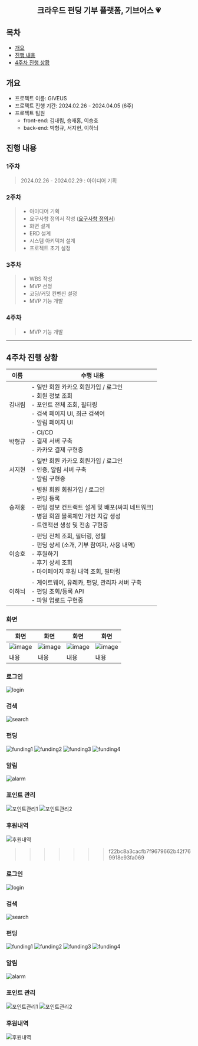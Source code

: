 <div align="center">
<h2> 크라우드 펀딩 기부 플랫폼, 기브어스 💗 </h2>
</div>

## 목차
- [개요](#개요)
- [진행 내용](#진행-내용)
- [4주차 진행 상황](#4주차-진행-상황)

## 개요
- 프로젝트 이름: GIVEUS
- 프로젝트 진행 기간: 2024.02.26 - 2024.04.05 (6주)
- 프로젝트 팀원
    - front-end: 김내림, 승재홍, 이승호
    - back-end:  박형규, 서지현, 이하늬

## 진행 내용
### 1주차
>2024.02.26 - 2024.02.29 : 아이디어 기획
### 2주차
> - 아이디어 기획
> - 요구사항 정의서 작성 ([요구사항 정의서](https://yihoney.notion.site/1e21e94591c1482d99f7bac8f5a79649?pvs=4))<br>
> - 화면 설계
> - ERD 설계
> - 시스템 아키텍처 설계
> - 프로젝트 초기 설정
### 3주차
> - WBS 작성
> - MVP 선정
> - 코딩/커밋 컨벤션 설정
> - MVP 기능 개발
### 4주차
> - MVP 기능 개발

---
## 4주차 진행 상황


| 이름  | 수행 내용                                                                                                |
|-----|------------------------------------------------------------------------------------------------------|
| 김내림 | - 일반 회원 카카오 회원가입 / 로그인<br>- 회원 정보 조회<br>- 포인트 전체 조회, 필터링<br>- 검색 페이지 UI, 최근 검색어<br>- 알림 페이지 UI       |
| 박형규 | - CI/CD<br>- 결제 서버 구축<br>- 카카오 결제 구현중                                                                |
| 서지현 | - 일반 회원 카카오 회원가입 / 로그인<br>- 인증, 알림 서버 구축<br>- 알림 구현중                                                 |
| 승재홍 | - 병원 회원 회원가입 / 로그인<br>- 펀딩 등록<br>- 펀딩 정보 컨트랙트 설계 및 배포(싸피 네트워크)<br>- 병원 회원 블록체인 개인 지갑 생성<br>- 트랜잭션 생성 및 전송 구현중|
| 이승호 | - 펀딩 전체 조회, 필터링, 정렬<br>- 펀딩 상세 (소개, 기부 참여자, 사용 내역)<br>- 후원하기<br>- 후기 상세 조회 <br>- 마이페이지 후원 내역 조회, 필터링 |
| 이하늬 | - 게이트웨이, 유레카, 펀딩, 관리자 서버 구축<br>- 펀딩 조회/등록 API<br>- 파일 업로드 구현중                                        |


### 화면

|화면|화면|화면|화면|
|--|--|--|--|
| ![image]() |![image]()|![image]()|![image]()|
|내용|내용|내용|내용|

### 로그인

![login](/uploads/40fcd37eb1d0fcddf080977a803304be/login.png)

### 검색

![search](/uploads/548c84db7e6485f4a7a2876a00e2f925/search.png)

### 펀딩

![funding1](/uploads/507f1b53585af38d20a49baff90a5292/funding1.png)
![funding2](/uploads/910490afe9632088d24e5031c7c0d344/funding2.png)
![funding3](/uploads/588592f45ee15a9ec473cdebdd41864a/funding3.png)
![funding4](/uploads/ea453996f5859c212c71c6c58df33435/funding4.png)

### 알림

![alarm](/uploads/9634f2b1116d10c97a1828b70f87096a/alarm.png)

### 포인트 관리

![포인트관리1](/uploads/e294ffac8c4e399f6c2c1d3832e0503f/포인트관리1.png)
![포인트관리2](/uploads/f15e894b8ee67d5f4afc2e77779c1e03/포인트관리2.png)

### 후원내역

![후원내역](/uploads/e7058ea9d8db6089ca8bd973275f4a59/후원내역.png)
>>>>>>> f22bc8a3cacfb7f9679662b42f769918e93fa069


### 로그인

![login](/uploads/40fcd37eb1d0fcddf080977a803304be/login.png)

### 검색

![search](/uploads/548c84db7e6485f4a7a2876a00e2f925/search.png)

### 펀딩

![funding1](/uploads/507f1b53585af38d20a49baff90a5292/funding1.png)
![funding2](/uploads/910490afe9632088d24e5031c7c0d344/funding2.png)
![funding3](/uploads/588592f45ee15a9ec473cdebdd41864a/funding3.png)
![funding4](/uploads/ea453996f5859c212c71c6c58df33435/funding4.png)

### 알림

![alarm](/uploads/9634f2b1116d10c97a1828b70f87096a/alarm.png)

### 포인트 관리

![포인트관리1](/uploads/e294ffac8c4e399f6c2c1d3832e0503f/포인트관리1.png)
![포인트관리2](/uploads/f15e894b8ee67d5f4afc2e77779c1e03/포인트관리2.png)

### 후원내역

![후원내역](/uploads/e7058ea9d8db6089ca8bd973275f4a59/후원내역.png)

